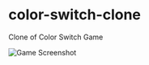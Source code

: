 # color-switch-clone
Clone of Color Switch Game

![Game Screenshot](https://i.imgur.com/J8wEISj.png)
